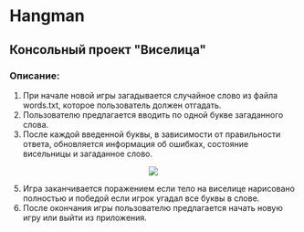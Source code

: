 # Hangman
## Консольный проект "Виселица"
### Описание:
1. При начале новой игры загадывается случайное слово из файла words.txt, которое пользователь должен отгадать.
2. Пользователю предлагается вводить по одной букве загаданного слова.
3. После каждой введенной буквы, в зависимости от правильности ответа, обновляется информация об ошибках, состояние висельницы и загаданное слово.

<div align="center">
  <img src='https://github.com/user-attachments/assets/44cfac91-fe3e-4b91-8780-f6d759db2773'/>
</div>

5. Игра заканчивается поражением если тело на виселице нарисовано полностью и победой если игрок угадал все буквы в слове.
6. После окончания игры пользователю предлагается начать новую игру или выйти из приложения.
